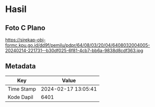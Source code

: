 # Hasil

## Foto C Plano

https://sirekap-obj-formc.kpu.go.id/dd9f/pemilu/pdpr/64/08/03/20/04/6408032004005-20240214-221731--b30df025-6f81-4cb7-bb6a-9838d8cdf363.jpg


## Metadata

| Key        | Value               |
| ---------- | ------------------- |
| Time Stamp | 2024-02-17 13:05:41 |
| Kode Dapil | 6401                |



